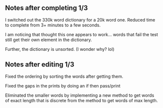 ## Notes after completing 1/3

I switched out the 330k word dictionary for a 20k word one. Reduced time to complete from 3+ minutes to a few seconds.

I am noticing that thought this one appears to work... words that fail the test still get their own element in the dictionary.

Further, the dictionary is unsorted. (I wonder why? lol)

## Notes after editing 1/3

Fixed the ordering by sorting the words after getting them.

Fixed the gaps in the prints by doing an if then pass/print

Eliminated the smaller words by implementing a new method to get words of exact length that is discrete from the method to get words of max length.